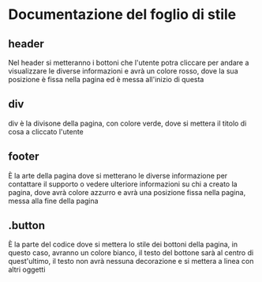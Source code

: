 # Documentazione del foglio di stile
## header
Nel header si metteranno i bottoni che l'utente potra cliccare per andare a visualizzare le diverse informazioni e avrà un colore rosso, dove la sua posizione è fissa nella pagina ed è messa all'inizio di questa

## div
div è la divisone della pagina, con colore verde, dove si mettera il titolo di cosa a cliccato l'utente 

## footer
È la arte della pagina dove si metterano le diverse informazione per contattare il supporto o vedere ulteriore informazioni su chi a creato la pagina, dove avrà colore azzurro e avrà una posizione fissa nella pagina, messa alla fine della pagina

## .button
È la parte del codice dove si mettera lo stile dei bottoni della pagina, in questo caso, avranno un colore bianco, il testo del bottone sarà al centro di quest'ultimo, il testo non avrà nessuna decorazione e si mettera a linea con altri oggetti